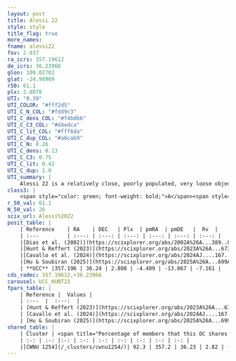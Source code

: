 ```yaml
---
layout: post
title: Alessi 22
style: style
title_flag: true
more_names: 
fname: alessi22
fov: 2.037
ra_icrs: 357.19612
de_icrs: 36.23966
glon: 109.02702
glat: -24.98909
r50: 61.1
plx: 2.8078
UTI: "0.39"
UTI_COLOR: "#fff2d5"
UTI_C_N_COL: "#fdd9c3"
UTI_C_dens_COL: "#f4bdb6"
UTI_C_C3_COL: "#d4edca"
UTI_C_lit_COL: "#fff6da"
UTI_C_dup_COL: "#a6cab9"
UTI_C_N: 0.26
UTI_C_dens: 0.13
UTI_C_C3: 0.75
UTI_C_lit: 0.42
UTI_C_dup: 1.0
UTI_summary: |
    Alessi 22 is a relatively close, poorly populated, very loose object of high C3 quality. It is poorly studied in the literature. This object shares a large percentage of members with a later reported entry.
class3: |
    <span style="color: green; font-weight: bold;">A</span><span style="color: #FFC300; font-weight: bold;">B</span>
r_50_val: 61.1
N_50_val: 26
scix_url: Alessi%2022
posit_table: |
    | Reference    | RA    | DEC   | Plx  | pmRA  | pmDE   |  Rv  |
    | :---         | :---: | :---: | :---: | :---: | :---: | :---: |
    |[Dias et al. (2002)](https://scixplorer.org/abs/2002A%26A...389..871D) | 357.029 | 36.205 | -- | -3.6 | -10.5 | 7.2 |
    |[Hunt & Reffert (2023)](https://scixplorer.org/abs/2023A%26A...673A.114H) | 357.172 | 36.229 | 2.804 | -4.364 | -12.792 | -5.507 |
    |[Cavallo et al. (2024)](https://scixplorer.org/abs/2024AJ....167...12C) | 357.648 | 36.101 | 2.802 | -- | -- | -- |
    |[Hu & Soubiran (2025)](https://scixplorer.org/abs/2025A%26A...699A.246H) | 357.648 | 36.101 | -- | -- | -- | -- |
    | **UCC** |357.196 | 36.24 | 2.808 | -4.409 | -13.067 | -7.161 | 
cds_radec: 357.19612,+36.23966
carousel: UCC_HUNT23
fpars_table: |
    | Reference |  Values |
    | :---  |  :---:  |
    | [Hunt & Reffert (2023)](https://scixplorer.org/abs/2023A%26A...673A.114H) | `AV50=0.302, diffAV50=0.655, MOD50=7.678, logAge50=8.827` |
    | [Cavallo et al. (2024)](https://scixplorer.org/abs/2024AJ....167...12C) | `AV50=0.65, dMod50=7.69, logAge50=8.74, [Fe/H]50=-0.02` |
    | [Hu & Soubiran (2025)](https://scixplorer.org/abs/2025A%26A...699A.246H) | `MA22=-0.16, MA23f=-0.08, MZ23=0.07, MK24=-0.02, MF24=-0.06` |
shared_table: |
    | Cluster | <span title="Percentage of members that this OC shares with the ones listed">%</span>   | RA   | DEC   | Plx   | pmRA  | pmDE  | Rv | UTI |
    | :-: | :-: |:-: | :-: | :-: | :-: | :-: | :-: | :-: |
    |[CWNU 1254](/_clusters/cwnu1254/)| 92.3 | 357.2 | 36.23 | 2.82 | -4.42 | -13.07 | -7.11 |0.01 |
---
```

